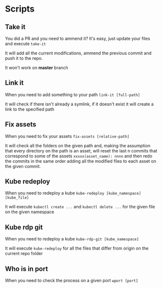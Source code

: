 # Scripts

## Take it

You did a PR and you need to ammend it? It's easy, just update your files and execute `take-it`

It will add all the current modifications, ammend the previous commit and push it to the repo.

It won't work on **master** branch

## Link it

When you need to add something to your path `link-it [full-path]`

It will check if there isn't already a symlink, if it doesn't exist it will create a link to the specified path

## Fix assets

When you need to fix your assets `fix-assets [relative-path]`

It will check all the folders on the given path and, making the assumption that every directory on the path is an asset, will reset the last n commits that correspond to some of the assets `xxxxx(asset_name): nnnn` and then redo the commits in the same order adding all the modified files to each asset on the given commit.

## Kube redeploy

When you need to redeploy a kube `kube-redeploy [kube_namespace] [kube_file]`

It will execute `kubectl create ...` and `kubectl delete ...` for the given file on the given namespace

## Kube rdp git

When you need to redeploy a kube `kube-rdp-git [kube_namespace]`

It will execute `kube-redeploy` for all the files that differ from origin on the current repo folder

## Who is in port

When you need to check the process on a given port `wport [port]`
